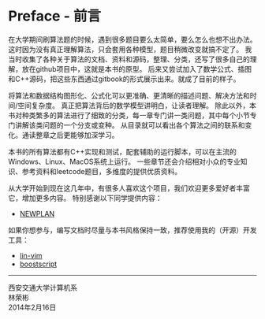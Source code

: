# Preface - 前言

在大学期间刷算法题的时候，遇到很多题目要么太简单，要么怎么也想不出办法。
这时因为没有真正理解算法，只会套用各种模型，题目稍微改变就搞不定了。
我当时收集了各种关于算法的文档、资料和源码，整理、分类，还写了很多自己的理解，放在github项目中，这就是本书的原型。
后来又尝试加入了数学公式、插图和C++源码，把这些东西通过gitbook的形式展示出来。就成了目前的样子。

将算法和数据结构图形化、公式化可以更准确、更清晰的描述问题、解决方法和时间/空间复杂度。
真正把算法背后的数学模型讲明白，让读者理解。
除此以外，本书对种类繁多的算法进行了细致的分类，每一章专门讲一类问题，其中每个小节专门讲解该类问题的一个分支或变种。
从目录就可以看出各个算法之间的联系和变化。通读整章之后更能够加深学习。

本书的所有算法都有C++实现和测试，配套辅助的运行脚本，可以在主流的Windows、Linux、MacOS系统上运行。
一些章节还会介绍相对小众的专业知识、参考资料和leetcode题目，多维度的提供优质资料。

从大学开始到现在这几年中，有很多人喜欢这个项目，我们欢迎更多爱好者丰富它，增加更多内容。
特别感谢以下同学提供内容：

* [NEWPLAN](https://github.com/NEWPLAN)

如果你想参与，编写文档时尽量与本书风格保持一致，推荐使用我的（开源）开发工具：

* [lin-vim](https://github.com/linrongbin16/lin-vim)
* [boostscript](https://github.com/linrongbin16/boostscript)

--------

西安交通大学计算机系 <br>
林荣彬 <br>
2014年2月16日 <br>
